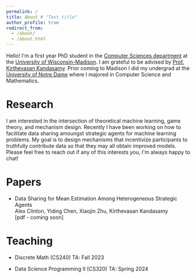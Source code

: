 ```yaml
---
permalink: /
title: About # "Test title"
author_profile: true
redirect_from: 
  - /about/
  - /about.html
---
```


Hello! I'm a first year PhD student in the [Computer Sciences department]((https://www.cs.wisc.edu)) at the [University of Wisconsin-Madison](https://www.wisc.edu). I am grateful to be advised by [Prof. Kirthevasan Kandasamy](https://pages.cs.wisc.edu/~kandasamy/index.html). Prior coming to Madison I did my undergrad at the [University of Notre Dame](https://www.nd.edu) where I majored in Computer Science and Mathematics. 

Research
======
I am interested in the intersection of theoretical machine learning, game theory, and mechanism design. Recently I have been working on how to facilitate data sharing amoungst strategic agents for machine learning problems. My goal is to design mechanisms that incentivize participants to truthfully contribute data so that they may all obtain improved models. Please feel free to reach out if any of this interests you, I'm always happy to chat!

Papers
======

- Data Sharing for Mean Estimation Among Heterogeneous Strategic Agents  
  Alex Clinton, Yiding Chen, Xiaojin Zhu, Kirthevasan Kandasamy  
  [pdf - coming soon]

Teaching
======

- Discrete Math (CS240) TA: Fall 2023

- Data Science Programming II (CS320) TA: Spring 2024
